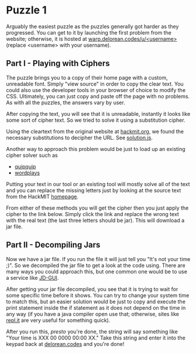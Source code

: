 Puzzle 1
========

Arguably the easiest puzzle as the puzzles generally got harder as they progressed. You can get to it by launching the first problem from the website; otherwise, it is hosted at [warp.delorean.codes/u/\<username>](https://warp.delorean.codes/u/<username>) (replace \<username> with your username).

Part I - Playing with Ciphers
-----------------------------

The puzzle brings you to a copy of their home page with a custom, unreadable font. Simply "view source" in order to copy the clear text. You could also use the developer tools in your browser of choice to modify the CSS. Ultimately, you can just copy and paste off the page with no problems. As with all the puzzles, the answers vary by user.

After copying the text, you will see that it is unreadable, instantly it looks like some sort of cipher text. So we tried to solve it using a substitution cipher.

Using the cleartext from the original website at [hackmit.org](https://hackmit.org), we found the necessary substitutions to decipher the URL. See [solution.js](solution.js).

Another way to approach this problem would be just to load up an existing cipher solver such as

- [quipquip](http://quipqiup.com)
- [wordplays](http://www.wordplays.com/cryptogram)

Putting your text in our tool or an existing tool will mostly solve all of the text and you can replace the missing letters just by looking at the source text from the HackMIT [homepage](https://hackmit.org).

From either of these methods you will get the cipher then you just apply the cipher to the link below. Simply click the link and replace the wrong text with the real text (the last three letters should be jar). This will download a jar file.

Part II - Decompiling Jars
--------------------------

Now we have a jar file. If you run the file it will just tell you "It's not your time ;)". So we decompiled the jar file to get a look at the code using. There are many ways you could approach this, but one common one would be to use a service like [JD-GUI](http://jd.benow.ca).

After getting your jar file decompiled, you see that it is trying to wait for some specific time before it shows. You can try to change your system time to match this, but an easier solution would be just to copy and execute the print statement inside the if statement as it does not depend on the time in any way (if you have a java compiler open use that; otherwise, sites like [repl.it](https://repl.it) are very useful for something quick).

After you run this, *presto* you're done, the string will say something like "Your time is XXX 00 0000 00:00 XX." Take this string and enter it into the keypad back at [delorean.codes](https://delorean.codes) and you're done!



